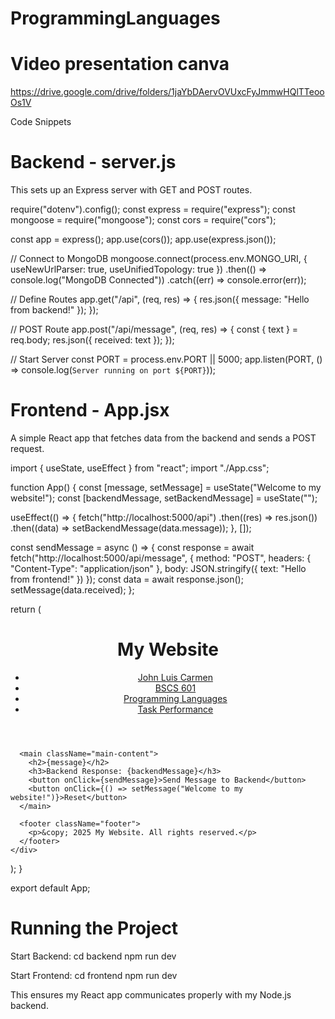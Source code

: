# ProgrammingLanguages

# Video presentation canva 
https://drive.google.com/drive/folders/1jaYbDAervOVUxcFyJmmwHQlTTeooOs1V


Code Snippets

# Backend - server.js
This sets up an Express server with GET and POST routes.


require("dotenv").config();
const express = require("express");
const mongoose = require("mongoose");
const cors = require("cors");

const app = express();
app.use(cors());
app.use(express.json());

// Connect to MongoDB
mongoose.connect(process.env.MONGO_URI, {
  useNewUrlParser: true, useUnifiedTopology: true
})
.then(() => console.log("MongoDB Connected"))
.catch((err) => console.error(err));

// Define Routes
app.get("/api", (req, res) => {
    res.json({ message: "Hello from backend!" });
});

// POST Route
app.post("/api/message", (req, res) => {
    const { text } = req.body;
    res.json({ received: text });
});

// Start Server
const PORT = process.env.PORT || 5000;
app.listen(PORT, () => console.log(`Server running on port ${PORT}`));




# Frontend - App.jsx
A simple React app that fetches data from the backend and sends a POST request.

import { useState, useEffect } from "react";
import "./App.css";

function App() {
  const [message, setMessage] = useState("Welcome to my website!");
  const [backendMessage, setBackendMessage] = useState("");

  useEffect(() => {
    fetch("http://localhost:5000/api")
      .then((res) => res.json())
      .then((data) => setBackendMessage(data.message));
  }, []);

  const sendMessage = async () => {
    const response = await fetch("http://localhost:5000/api/message", {
      method: "POST",
      headers: { "Content-Type": "application/json" },
      body: JSON.stringify({ text: "Hello from frontend!" })
    });
    const data = await response.json();
    setMessage(data.received);
  };

  return (
    <div>
      <header className="header">
        <h1>My Website</h1>
        <nav>
          <ul>
            <li><a href="#John">John Luis Carmen</a></li>
            <li><a href="#BSCS">BSCS 601</a></li>
            <li><a href="#Programming">Programming Languages</a></li>
            <li><a href="#Task">Task Performance</a></li>
          </ul>
        </nav>
      </header>

      <main className="main-content">
        <h2>{message}</h2>
        <h3>Backend Response: {backendMessage}</h3>
        <button onClick={sendMessage}>Send Message to Backend</button>
        <button onClick={() => setMessage("Welcome to my website!")}>Reset</button>
      </main>

      <footer className="footer">
        <p>&copy; 2025 My Website. All rights reserved.</p>
      </footer>
    </div>
  );
}

export default App;




# Running the Project
Start Backend:
cd backend
npm run dev

Start Frontend:
cd frontend
npm run dev

This ensures my React app communicates properly with my Node.js backend.





